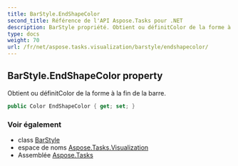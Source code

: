 ```yaml
---
title: BarStyle.EndShapeColor
second_title: Référence de l'API Aspose.Tasks pour .NET
description: BarStyle propriété. Obtient ou définitColor de la forme à la fin de la barre.
type: docs
weight: 70
url: /fr/net/aspose.tasks.visualization/barstyle/endshapecolor/
---
```

## BarStyle.EndShapeColor property

Obtient ou définitColor de la forme à la fin de la barre.

```csharp
public Color EndShapeColor { get; set; }
```

### Voir également

* class [BarStyle](../)
* espace de noms [Aspose.Tasks.Visualization](../../barstyle/)
* Assemblée [Aspose.Tasks](../../../)


